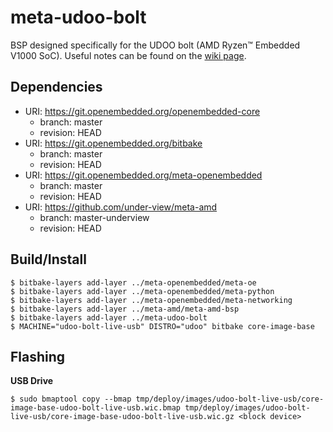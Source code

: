 # meta-udoo-bolt

BSP designed specifically for the UDOO bolt (AMD Ryzen™ Embedded V1000 SoC). Useful notes can be found on the [wiki
page](https://github.com/under-view/meta-udoo-bolt/wiki).

## Dependencies

* URI: https://git.openembedded.org/openembedded-core
    * branch: master
    * revision: HEAD
* URI: https://git.openembedded.org/bitbake
    * branch: master
    * revision: HEAD
* URI: https://git.openembedded.org/meta-openembedded
    * branch: master
    * revision: HEAD
* URI: https://github.com/under-view/meta-amd
    * branch: master-underview
    * revision: HEAD

## Build/Install

```
$ bitbake-layers add-layer ../meta-openembedded/meta-oe
$ bitbake-layers add-layer ../meta-openembedded/meta-python
$ bitbake-layers add-layer ../meta-openembedded/meta-networking
$ bitbake-layers add-layer ../meta-amd/meta-amd-bsp
$ bitbake-layers add-layer ../meta-udoo-bolt
$ MACHINE="udoo-bolt-live-usb" DISTRO="udoo" bitbake core-image-base
```

## Flashing

**USB Drive**
```
$ sudo bmaptool copy --bmap tmp/deploy/images/udoo-bolt-live-usb/core-image-base-udoo-bolt-live-usb.wic.bmap tmp/deploy/images/udoo-bolt-live-usb/core-image-base-udoo-bolt-live-usb.wic.gz <block device>
```
